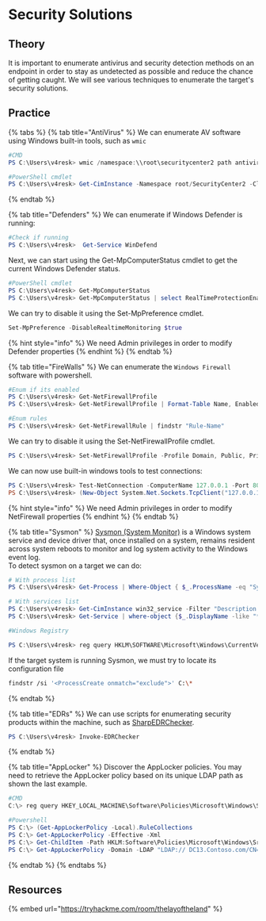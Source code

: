 # Security Solutions

## Theory

It is important to enumerate antivirus and security detection methods on an endpoint in order to stay as undetected as possible and reduce the chance of getting caught. We will see various techniques to enumerate the target's security solutions.

## Practice

{% tabs %}
{% tab title="AntiVirus" %}
We can enumerate AV software using Windows built-in tools, such as `wmic`

```powershell
#CMD
PS C:\Users\v4resk> wmic /namespace:\\root\securitycenter2 path antivirusproduct

#PowerShell cmdlet
PS C:\Users\v4resk> Get-CimInstance -Namespace root/SecurityCenter2 -ClassName AntivirusProduct
```
{% endtab %}

{% tab title="Defenders" %}
We can enumerate if Windows Defender is running:

```powershell
#Check if running
PS C:\Users\v4resk>  Get-Service WinDefend
```

Next, we can start using the Get-MpComputerStatus cmdlet to get the current Windows Defender status.

```powershell
#PowerShell cmdlet
PS C:\Users\v4resk> Get-MpComputerStatus
PS C:\Users\v4resk> Get-MpComputerStatus | select RealTimeProtectionEnabled
```

We can try to disable it using the Set-MpPreference cmdlet.

```powershell
Set-MpPreference -DisableRealtimeMonitoring $true
```

{% hint style="info" %}
We need Admin privileges in order to modify Defender properties
{% endhint %}
{% endtab %}

{% tab title="FireWalls" %}
We can enumerate the `Windows Firewall` software with powershell.

```powershell
#Enum if its enabled
PS C:\Users\v4resk> Get-NetFirewallProfile
PS C:\Users\v4resk> Get-NetFirewallProfile | Format-Table Name, Enabled

#Enum rules
PS C:\Users\v4resk> Get-NetFirewallRule | findstr "Rule-Name"
```

We can try to disable it using the Set-NetFirewallProfile cmdlet.

```powershell
PS C:\Users\v4resk> Set-NetFirewallProfile -Profile Domain, Public, Private -Enabled False
```

We can now use built-in windows tools to test connections:

```powershell
PS C:\Users\v4resk> Test-NetConnection -ComputerName 127.0.0.1 -Port 80
PS C:\Users\v4resk> (New-Object System.Net.Sockets.TcpClient("127.0.0.1", "80")).Connected
```

{% hint style="info" %}
We need Admin privileges in order to modify NetFirewall properties
{% endhint %}
{% endtab %}

{% tab title="Sysmon" %}
[Sysmon (System Monitor)](https://docs.microsoft.com/en-us/sysinternals/downloads/sysmon) is a Windows system service and device driver that, once installed on a system, remains resident across system reboots to monitor and log system activity to the Windows event log.\
To detect sysmon on a target we can do:

```powershell
# With process list
PS C:\Users\v4resk> Get-Process | Where-Object { $_.ProcessName -eq "Sysmon" }

# With services list
PS C:\Users\v4resk> Get-CimInstance win32_service -Filter "Description = 'System Monitor service'"
PS C:\Users\v4resk> Get-Service | where-object {$_.DisplayName -like "*sysm*"}

#Windows Registry

PS C:\Users\v4resk> reg query HKLM\SOFTWARE\Microsoft\Windows\CurrentVersion\WINEVT\Channels\Microsoft-Windows-Sysmon/Operational
```

If the target system is running Sysmon, we must try to locate its configuration file

```bash
findstr /si '<ProcessCreate onmatch="exclude">' C:\*
```
{% endtab %}

{% tab title="EDRs" %}
We can use scripts for enumerating security products within the machine, such as [SharpEDRChecker](https://github.com/PwnDexter/SharpEDRChecker).

```powershell
PS C:\Users\v4resk> Invoke-EDRChecker
```
{% endtab %}

{% tab title="AppLocker" %}
Discover the AppLocker policies. You may need to retrieve the AppLocker policy based on its unique LDAP path as shown the last example.

```powershell
#CMD
C:\> reg query HKEY_LOCAL_MACHINE\Software\Policies\Microsoft\Windows\SrpV2\Exe\

#Powershell
PS C:\> (Get-AppLockerPolicy -Local).RuleCollections
PS C:\> Get-AppLockerPolicy -Effective -Xml
PS C:\> Get-ChildItem -Path HKLM:Software\Policies\Microsoft\Windows\SrpV2 -Recurse
PS C:\> Get-AppLockerPolicy -Domain -LDAP "LDAP:// DC13.Contoso.com/CN={31B2F340-016D-11D2-945F-00C04FB984F9},CN=Policies,CN=System,DC=Contoso,DC=com
```
{% endtab %}
{% endtabs %}

## Resources

{% embed url="https://tryhackme.com/room/thelayoftheland" %}
